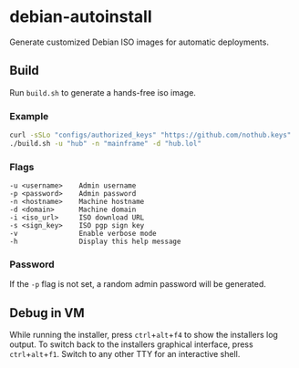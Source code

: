 # debian-autoinstall

Generate customized Debian ISO images for automatic deployments.

## Build

Run `build.sh` to generate a hands-free iso image.

### Example

```sh
curl -sSLo "configs/authorized_keys" "https://github.com/nothub.keys"
./build.sh -u "hub" -n "mainframe" -d "hub.lol"
```

### Flags

```
-u <username>    Admin username
-p <password>    Admin password
-n <hostname>    Machine hostname
-d <domain>      Machine domain
-i <iso_url>     ISO download URL
-s <sign_key>    ISO pgp sign key
-v               Enable verbose mode
-h               Display this help message
```

### Password

If the `-p` flag is not set, a random admin password will be generated.

## Debug in VM

While running the installer, press `ctrl`+`alt`+`f4` to show the installers log output.
To switch back to the installers graphical interface, press `ctrl`+`alt`+`f1`.
Switch to any other TTY for an interactive shell.
